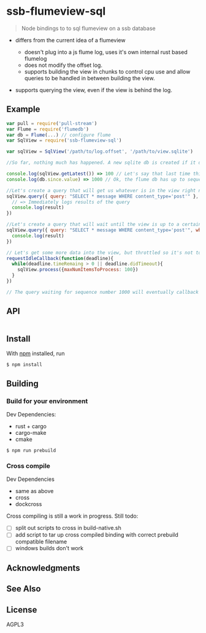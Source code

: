 # ssb-flumeview-sql 

> Node bindings to to sql flumeview on a ssb database 

- differs from the current idea of a flumeview
  - doesn't plug into a js flume log, uses it's own internal rust based flumelog
  - does not modify the offset log.
  - supports building the view in chunks to control cpu use and allow queries to be handled in between building the view.

- supports querying the view, even if the view is behind the log.

## Example

```js
var pull = require('pull-stream')
var Flume = require('flumedb')
var db = Flume(...) // configure flume
var SqlView = require('ssb-flumeview-sql')

var sqlView = SqlView('/path/to/log.offset', '/path/to/view.sqlite') 

//So far, nothing much has happened. A new sqlite db is created if it doesn't exist. No indexing is happening automatically.

console.log(sqlView.getLatest()) => 100 // Let's say that last time this ran, it inserted up to sequence number 100 in the view.
console.log(db.since.value) => 1000 // Ok, the flume db has up to sequence 1000, so the view is behind.

//Let's create a query that will get us whatever is in the view right now.
sqlView.query({ query: "SELECT * message WHERE content_type='post'" }, function(err, result){
  // => Immediately logs results of the query
  console.log(result)
})

//Let's create a query that will wait until the view is up to a certain sequence 
sqlView.query({ query: "SELECT * message WHERE content_type='post'", whenUpTo: 1000 }, function(err, result){
  console.log(result)
})

// Let's get some more data into the view, but throttled so it's not too cpu hungry. (Assumes you can use `requestIdleCallback`)
requestIdleCallback(function(deadline){
  while(deadline.timeRemaing > 0 || deadline.didTimeout){
    sqlView.process({maxNumItemsToProcess: 100})
  }
})

// The query waiting for sequence number 1000 will eventually callback when enough items are added to the view.

```

## API

```js

```
## Install

With [npm](https://npmjs.org/) installed, run

```
$ npm install 
```

## Building

### Build for your environment

Dev Dependencies:
  - rust + cargo
  - cargo-make
  - cmake

```
$ npm run prebuild
```

### Cross compile

Dev Dependencies
  - same as above
  - cross
  - dockcross

Cross compiling is still a work in progress. Still todo:
  - [ ] split out scripts to cross in build-native.sh
  - [ ] add script to tar up cross compiled binding with correct prebuild compatible filename
  - [ ] windows builds don't work

## Acknowledgments

## See Also

## License

AGPL3
